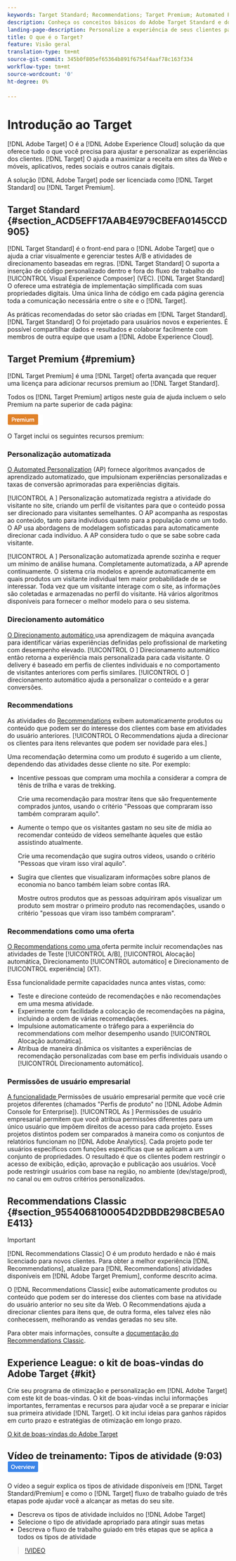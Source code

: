 ```yaml
---
keywords: Target Standard; Recommendations; Target Premium; Automated Personalization; direcionamento automático; direcionamento automático; permissões; o que é o adobe target;
description: Conheça os conceitos básicos do Adobe Target Standard e do Adobe Target Premium. O Target Premium inclui recursos avançados não disponíveis no produto padrão.
landing-page-description: Personalize a experiência de seus clientes para maximizar a receita em sites da Web e móveis, aplicativos, mídia social e outros canais digitais.
title: O que é o Target?
feature: Visão geral
translation-type: tm+mt
source-git-commit: 345b0f805ef65364b891f6754f4aaf78c163f334
workflow-type: tm+mt
source-wordcount: '0'
ht-degree: 0%

---
```



# Introdução ao Target

[!DNL Adobe Target] O é a  [!DNL Adobe Experience Cloud] solução da que oferece tudo o que você precisa para ajustar e personalizar as experiências dos clientes. [!DNL Target] O ajuda a maximizar a receita em sites da Web e móveis, aplicativos, redes sociais e outros canais digitais.

A solução [!DNL Adobe Target] pode ser licenciada como [!DNL Target Standard] ou [!DNL Target Premium].

## Target Standard {#section_ACD5EFF17AAB4E979CBEFA0145CCD905}

[!DNL Target Standard] é o front-end para o  [!DNL Adobe Target] que o ajuda a criar visualmente e gerenciar testes A/B e atividades de direcionamento baseadas em regras. [!DNL Target Standard] O suporta a inserção de código personalizado dentro e fora do fluxo de trabalho do  [!UICONTROL Visual Experience Composer]  (VEC). [!DNL Target Standard] O oferece uma estratégia de implementação simplificada com suas propriedades digitais. Uma única linha de código em cada página gerencia toda a comunicação necessária entre o site e o  [!DNL Target].

As práticas recomendadas do setor são criadas em [!DNL Target Standard]. [!DNL Target Standard] O foi projetado para usuários novos e experientes. É possível compartilhar dados e resultados e colaborar facilmente com membros de outra equipe que usam a [!DNL Adobe Experience Cloud].

## Target Premium {#premium}

[!DNL Target Premium] é uma  [!DNL Target] oferta avançada que requer uma licença para adicionar recursos premium ao  [!DNL Target Standard].

Todos os [!DNL Target Premium] artigos neste guia de ajuda incluem o selo Premium na parte superior de cada página:

![Selo premium](/help/assets/premium.png)

O Target inclui os seguintes recursos premium:

### Personalização automatizada

[O Automated Personalization](/help/c-activities/t-automated-personalization/automated-personalization.md#task_8AAF837796D74CF893CA2F88BA1491C9)  (AP) fornece algoritmos avançados de aprendizado automatizado, que impulsionam experiências personalizadas e taxas de conversão aprimoradas para experiências digitais.

[!UICONTROL A ] Personalização automatizada registra a atividade do visitante no site, criando um perfil de visitantes para que o conteúdo possa ser direcionado para visitantes semelhantes. O AP acompanha as respostas ao conteúdo, tanto para indivíduos quanto para a população como um todo. O AP usa abordagens de modelagem sofisticadas para automaticamente direcionar cada indivíduo. A AP considera tudo o que se sabe sobre cada visitante.

[!UICONTROL A ] Personalização automatizada aprende sozinha e requer um mínimo de análise humana. Completamente automatizada, a AP aprende continuamente. O sistema cria modelos e aprende automaticamente em quais produtos um visitante individual tem maior probabilidade de se interessar. Toda vez que um visitante interage com o site, as informações são coletadas e armazenadas no perfil do visitante. Há vários algoritmos disponíveis para fornecer o melhor modelo para o seu sistema.

### Direcionamento automático

[O Direcionamento automático ](/help/c-activities/auto-target/auto-target-to-optimize.md) usa aprendizagem de máquina avançada para identificar várias experiências definidas pelo profissional de marketing com desempenho elevado. [!UICONTROL O ] Direcionamento automático então retorna a experiência mais personalizada para cada visitante. O delivery é baseado em perfis de clientes individuais e no comportamento de visitantes anteriores com perfis similares. [!UICONTROL O ] direcionamento automático ajuda a personalizar o conteúdo e a gerar conversões.

### Recommendations

As atividades do [Recommendations](/help/c-recommendations/recommendations.md#concept_7556C8A4543942F2A77B13A29339C0C0) exibem automaticamente produtos ou conteúdo que podem ser do interesse dos clientes com base em atividades do usuário anteriores. [!UICONTROL O Recommendations ajuda a direcionar os clientes para itens relevantes que podem ser novidade para eles.]

Uma recomendação determina como um produto é sugerido a um cliente, dependendo das atividades desse cliente no site. Por exemplo:

* Incentive pessoas que compram uma mochila a considerar a compra de tênis de trilha e varas de trekking.

   Crie uma recomendação para mostrar itens que são frequentemente comprados juntos, usando o critério &quot;Pessoas que compraram isso também compraram aquilo&quot;.

* Aumente o tempo que os visitantes gastam no seu site de mídia ao recomendar conteúdo de vídeos semelhante àqueles que estão assistindo atualmente.

   Crie uma recomendação que sugira outros vídeos, usando o critério &quot;Pessoas que viram isso viral aquilo&quot;.

* Sugira que clientes que visualizaram informações sobre planos de economia no banco também leiam sobre contas IRA.

   Mostre outros produtos que as pessoas adquiriram após visualizar um produto sem mostrar o primeiro produto nas recomendações, usando o critério &quot;pessoas que viram isso também compraram&quot;.

### Recommendations como uma oferta

[O Recommendations como uma ](/help/c-recommendations/recommendations-as-an-offer.md) oferta permite incluir recomendações nas atividades de Teste  [!UICONTROL A/B],  [!UICONTROL Alocação] automática, Direcionamento  [!UICONTROL automático] e Direcionamento de  [!UICONTROL experiência]  (XT).

Essa funcionalidade permite capacidades nunca antes vistas, como:

* Teste e direcione conteúdo de recomendações e não recomendações em uma mesma atividade.
* Experimente com facilidade a colocação de recomendações na página, incluindo a ordem de várias recomendações.
* Impulsione automaticamente o tráfego para a experiência do recommendations com melhor desempenho usando [!UICONTROL Alocação automática].
* Atribua de maneira dinâmica os visitantes a experiências de recomendação personalizadas com base em perfis individuais usando o [!UICONTROL Direcionamento automático].

### Permissões de usuário empresarial

[A funcionalidade ](/help/administrating-target/c-user-management/property-channel/property-channel.md#concept_E396B16FA2024ADBA27BC056138F9838) Permissões de usuário empresarial permite que você crie projetos diferentes (chamados &quot;Perfis de produto&quot; no  [!DNL Adobe Admin Console for Enterprise]). [!UICONTROL As ] Permissões de usuário empresarial permitem que você atribua permissões diferentes para um único usuário que impõem direitos de acesso para cada projeto. Esses projetos distintos podem ser comparados à maneira como os conjuntos de relatórios funcionam no [!DNL Adobe Analytics]. Cada projeto pode ter usuários específicos com funções específicas que se aplicam a um conjunto de propriedades. O resultado é que os clientes podem restringir o acesso de exibição, edição, aprovação e publicação aos usuários. Você pode restringir usuários com base na região, no ambiente (dev/stage/prod), no canal ou em outros critérios personalizados.

## Recommendations Classic {#section_9554068100054D2DBDB298CBE5A0E413}

>[!IMPORTANT]
>
>[!DNL Recommendations Classic] O é um produto herdado e não é mais licenciado para novos clientes. Para obter a melhor experiência [!DNL Recommendations], atualize para [!DNL Recommendations] atividades disponíveis em [!DNL Adobe Target Premium], conforme descrito acima.

O [!DNL Recommendations Classic] exibe automaticamente produtos ou conteúdo que podem ser do interesse dos clientes com base na atividade do usuário anterior no seu site da Web. O Recommendations ajuda a direcionar clientes para itens que, de outra forma, eles talvez eles não conhecessem, melhorando as vendas geradas no seu site.

Para obter mais informações, consulte a [documentação do Recommendations Classic](/help/assets/adobe-recommendations-classic.pdf).

## Experience League: o kit de boas-vindas do Adobe Target {#kit}

Crie seu programa de otimização e personalização em [!DNL Adobe Target] com este kit de boas-vindas. O kit de boas-vindas inclui informações importantes, ferramentas e recursos para ajudar você a se preparar e iniciar sua primeira atividade [!DNL Target]. O kit inclui ideias para ganhos rápidos em curto prazo e estratégias de otimização em longo prazo.

[O kit de boas-vindas do Adobe Target](https://expleague.azureedge.net/pdf/Adobe-Target-Welcome-Kit.pdf)

## Vídeo de treinamento: Tipos de atividade (9:03) ![Selo de visão geral](/help/assets/overview.png)

O vídeo a seguir explica os tipos de atividade disponíveis em [!DNL Target Standard/Premium] e como o [!DNL Target] fluxo de trabalho guiado de três etapas pode ajudar você a alcançar as metas do seu site.

* Descreva os tipos de atividade incluídos no [!DNL Adobe Target]
* Selecione o tipo de atividade apropriado para atingir suas metas
* Descreva o fluxo de trabalho guiado em três etapas que se aplica a todos os tipos de atividade

>[!VIDEO](https://video.tv.adobe.com/v/17386)
